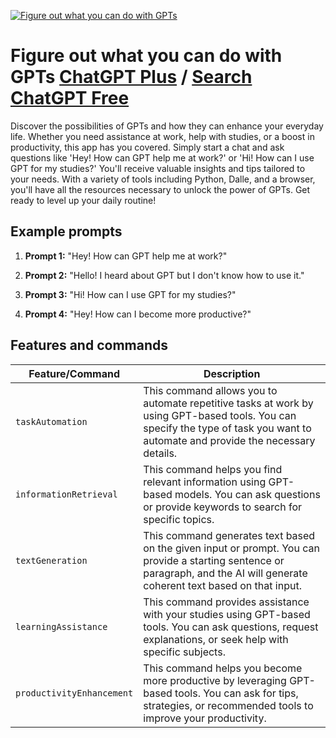
[![Figure out what you can do with GPTs](https://files.oaiusercontent.com/file-Qd0z7DDrBUtoyHPHjFqQIH15?se=2123-10-18T10%3A20%3A53Z&sp=r&sv=2021-08-06&sr=b&rscc=max-age%3D31536000%2C%20immutable&rscd=attachment%3B%20filename%3DGroup%25201000001744.png&sig=hc4YsmglR8uqa9XyPWkE7Z0uaNwbRazlQFlU2RoKGMM%3D)](https://chat.openai.com/g/g-zfJDcC1Wk-figure-out-what-you-can-do-with-gpts)

# Figure out what you can do with GPTs [ChatGPT Plus](https://chat.openai.com/g/g-zfJDcC1Wk-figure-out-what-you-can-do-with-gpts) / [Search ChatGPT Free](https://gptcall.net/index.html#/?search=Figure%20out%20what%20you%20can%20do%20with%20GPTs)

Discover the possibilities of GPTs and how they can enhance your everyday life. Whether you need assistance at work, help with studies, or a boost in productivity, this app has you covered. Simply start a chat and ask questions like 'Hey! How can GPT help me at work?' or 'Hi! How can I use GPT for my studies?' You'll receive valuable insights and tips tailored to your needs. With a variety of tools including Python, Dalle, and a browser, you'll have all the resources necessary to unlock the power of GPTs. Get ready to level up your daily routine!

## Example prompts

1. **Prompt 1:** "Hey! How can GPT help me at work?"

2. **Prompt 2:** "Hello! I heard about GPT but I don't know how to use it."

3. **Prompt 3:** "Hi! How can I use GPT for my studies?"

4. **Prompt 4:** "Hey! How can I become more productive?"


## Features and commands

| Feature/Command | Description |
| --- | --- |
| `taskAutomation` | This command allows you to automate repetitive tasks at work by using GPT-based tools. You can specify the type of task you want to automate and provide the necessary details. |
| `informationRetrieval` | This command helps you find relevant information using GPT-based models. You can ask questions or provide keywords to search for specific topics. |
| `textGeneration` | This command generates text based on the given input or prompt. You can provide a starting sentence or paragraph, and the AI will generate coherent text based on that input. |
| `learningAssistance` | This command provides assistance with your studies using GPT-based tools. You can ask questions, request explanations, or seek help with specific subjects. |
| `productivityEnhancement` | This command helps you become more productive by leveraging GPT-based tools. You can ask for tips, strategies, or recommended tools to improve your productivity. |


